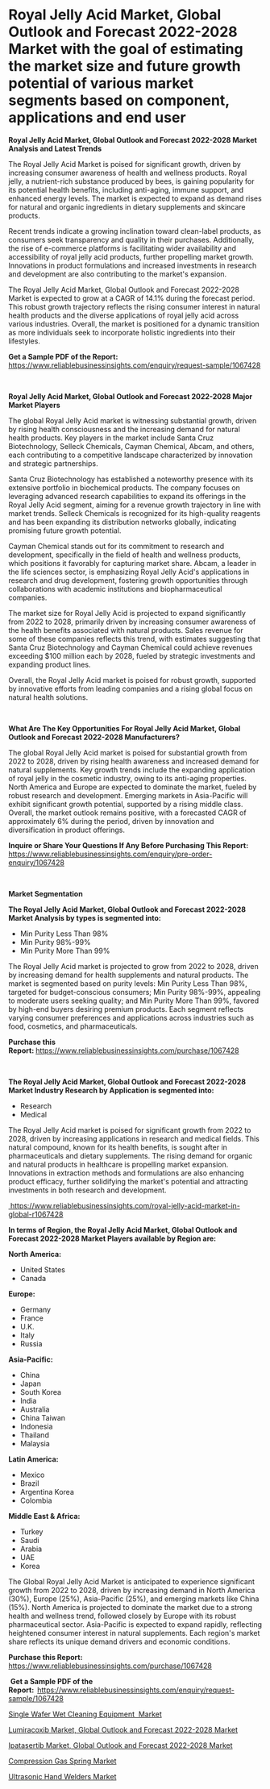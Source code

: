 <p><h1>Royal Jelly Acid Market, Global Outlook and Forecast 2022-2028 Market with the goal of estimating the market size and future growth potential of various market segments based on component, applications and end user</h1></p><p><strong>Royal Jelly Acid Market, Global Outlook and Forecast 2022-2028 Market Analysis and Latest Trends</strong></p>
<p><p>The Royal Jelly Acid Market is poised for significant growth, driven by increasing consumer awareness of health and wellness products. Royal jelly, a nutrient-rich substance produced by bees, is gaining popularity for its potential health benefits, including anti-aging, immune support, and enhanced energy levels. The market is expected to expand as demand rises for natural and organic ingredients in dietary supplements and skincare products.</p><p>Recent trends indicate a growing inclination toward clean-label products, as consumers seek transparency and quality in their purchases. Additionally, the rise of e-commerce platforms is facilitating wider availability and accessibility of royal jelly acid products, further propelling market growth. Innovations in product formulations and increased investments in research and development are also contributing to the market's expansion. </p><p>The Royal Jelly Acid Market, Global Outlook and Forecast 2022-2028 Market is expected to grow at a CAGR of 14.1% during the forecast period. This robust growth trajectory reflects the rising consumer interest in natural health products and the diverse applications of royal jelly acid across various industries. Overall, the market is positioned for a dynamic transition as more individuals seek to incorporate holistic ingredients into their lifestyles.</p></p>
<p><strong>Get a Sample PDF of the Report:&nbsp;</strong> <a href="https://www.reliablebusinessinsights.com/enquiry/request-sample/1067428?utm_campaign=39&utm_medium=2&utm_source=Github&utm_content=ia&utm_term=26122024&utm_id=royal-jelly-acid-market-global-outlook-and-forecast-2022-2028">https://www.reliablebusinessinsights.com/enquiry/request-sample/1067428</a></p>
<p>&nbsp;</p>
<p><strong>Royal Jelly Acid Market, Global Outlook and Forecast 2022-2028 Major Market Players</strong></p>
<p><p>The global Royal Jelly Acid market is witnessing substantial growth, driven by rising health consciousness and the increasing demand for natural health products. Key players in the market include Santa Cruz Biotechnology, Selleck Chemicals, Cayman Chemical, Abcam, and others, each contributing to a competitive landscape characterized by innovation and strategic partnerships.</p><p>Santa Cruz Biotechnology has established a noteworthy presence with its extensive portfolio in biochemical products. The company focuses on leveraging advanced research capabilities to expand its offerings in the Royal Jelly Acid segment, aiming for a revenue growth trajectory in line with market trends. Selleck Chemicals is recognized for its high-quality reagents and has been expanding its distribution networks globally, indicating promising future growth potential.</p><p>Cayman Chemical stands out for its commitment to research and development, specifically in the field of health and wellness products, which positions it favorably for capturing market share. Abcam, a leader in the life sciences sector, is emphasizing Royal Jelly Acid's applications in research and drug development, fostering growth opportunities through collaborations with academic institutions and biopharmaceutical companies.</p><p>The market size for Royal Jelly Acid is projected to expand significantly from 2022 to 2028, primarily driven by increasing consumer awareness of the health benefits associated with natural products. Sales revenue for some of these companies reflects this trend, with estimates suggesting that Santa Cruz Biotechnology and Cayman Chemical could achieve revenues exceeding $100 million each by 2028, fueled by strategic investments and expanding product lines.</p><p>Overall, the Royal Jelly Acid market is poised for robust growth, supported by innovative efforts from leading companies and a rising global focus on natural health solutions.</p></p>
<p>&nbsp;</p>
<p><strong>What Are The Key Opportunities For Royal Jelly Acid Market, Global Outlook and Forecast 2022-2028 Manufacturers?</strong></p>
<p><p>The global Royal Jelly Acid market is poised for substantial growth from 2022 to 2028, driven by rising health awareness and increased demand for natural supplements. Key growth trends include the expanding application of royal jelly in the cosmetic industry, owing to its anti-aging properties. North America and Europe are expected to dominate the market, fueled by robust research and development. Emerging markets in Asia-Pacific will exhibit significant growth potential, supported by a rising middle class. Overall, the market outlook remains positive, with a forecasted CAGR of approximately 6% during the period, driven by innovation and diversification in product offerings.</p></p>
<p><strong>Inquire or Share Your Questions If Any Before Purchasing This Report:</strong> <a href="https://www.reliablebusinessinsights.com/enquiry/pre-order-enquiry/1067428?utm_campaign=39&utm_medium=2&utm_source=Github&utm_content=ia&utm_term=26122024&utm_id=royal-jelly-acid-market-global-outlook-and-forecast-2022-2028">https://www.reliablebusinessinsights.com/enquiry/pre-order-enquiry/1067428</a></p>
<p>&nbsp;</p>
<p><strong>Market Segmentation</strong></p>
<p><strong>The Royal Jelly Acid Market, Global Outlook and Forecast 2022-2028 Market Analysis by types is segmented into:</strong></p>
<p><ul><li>Min Purity Less Than 98%</li><li>Min Purity 98%-99%</li><li>Min Purity More Than 99%</li></ul></p>
<p><p>The Royal Jelly Acid market is projected to grow from 2022 to 2028, driven by increasing demand for health supplements and natural products. The market is segmented based on purity levels: Min Purity Less Than 98%, targeted for budget-conscious consumers; Min Purity 98%-99%, appealing to moderate users seeking quality; and Min Purity More Than 99%, favored by high-end buyers desiring premium products. Each segment reflects varying consumer preferences and applications across industries such as food, cosmetics, and pharmaceuticals.</p></p>
<p><strong>Purchase this Report:&nbsp;</strong><a href="https://www.reliablebusinessinsights.com/purchase/1067428?utm_campaign=39&utm_medium=2&utm_source=Github&utm_content=ia&utm_term=26122024&utm_id=royal-jelly-acid-market-global-outlook-and-forecast-2022-2028">https://www.reliablebusinessinsights.com/purchase/1067428</a></p>
<p>&nbsp;</p>
<p><strong>The Royal Jelly Acid Market, Global Outlook and Forecast 2022-2028 Market Industry Research by Application is segmented into:</strong></p>
<p><ul><li>Research</li><li>Medical</li></ul></p>
<p><p>The Royal Jelly Acid market is poised for significant growth from 2022 to 2028, driven by increasing applications in research and medical fields. This natural compound, known for its health benefits, is sought after in pharmaceuticals and dietary supplements. The rising demand for organic and natural products in healthcare is propelling market expansion. Innovations in extraction methods and formulations are also enhancing product efficacy, further solidifying the market's potential and attracting investments in both research and development.</p></p>
<p><a href="https://www.reliablebusinessinsights.com/royal-jelly-acid-market-in-global-r1067428?utm_campaign=39&utm_medium=2&utm_source=Github&utm_content=ia&utm_term=26122024&utm_id=royal-jelly-acid-market-global-outlook-and-forecast-2022-2028">&nbsp;https://www.reliablebusinessinsights.com/royal-jelly-acid-market-in-global-r1067428</a></p>
<p><strong>In terms of Region, the Royal Jelly Acid Market, Global Outlook and Forecast 2022-2028 Market Players available by Region are:</strong></p>
<p>
    <p> <strong> North America: </strong>
        <ul>
            <li>United States</li>
            <li>Canada</li>
        </ul>
        </p> 
    <p> <strong> Europe: </strong>
        <ul>
            <li>Germany</li>
            <li>France</li>
            <li>U.K.</li>
            <li>Italy</li>
            <li>Russia</li>
        </ul>
        </p> 
    <p> <strong> Asia-Pacific: </strong>
        <ul>
            <li>China</li>
            <li>Japan</li>
            <li>South Korea</li>
            <li>India</li>
            <li>Australia</li>
            <li>China Taiwan</li>
            <li>Indonesia</li>
            <li>Thailand</li>
            <li>Malaysia</li>
        </ul>
        </p> 
    <p> <strong> Latin America: </strong>
        <ul>
            <li>Mexico</li>
            <li>Brazil</li>
            <li>Argentina Korea</li>
            <li>Colombia</li>
        </ul>
        </p> 
    <p> <strong> Middle East & Africa: </strong>
        <ul>
            <li>Turkey</li>
            <li>Saudi</li>
            <li>Arabia</li>
            <li>UAE</li>
            <li>Korea</li>
        </ul>
    </p>
    </p>
<p><p>The Global Royal Jelly Acid Market is anticipated to experience significant growth from 2022 to 2028, driven by increasing demand in North America (30%), Europe (25%), Asia-Pacific (25%), and emerging markets like China (15%). North America is projected to dominate the market due to a strong health and wellness trend, followed closely by Europe with its robust pharmaceutical sector. Asia-Pacific is expected to expand rapidly, reflecting heightened consumer interest in natural supplements. Each region's market share reflects its unique demand drivers and economic conditions.</p></p>
<p><strong>Purchase this Report: </strong><a href="https://www.reliablebusinessinsights.com/purchase/1067428?utm_campaign=39&utm_medium=2&utm_source=Github&utm_content=ia&utm_term=26122024&utm_id=royal-jelly-acid-market-global-outlook-and-forecast-2022-2028">https://www.reliablebusinessinsights.com/purchase/1067428</a></p>
<p>&nbsp;<strong>Get a Sample PDF of the Report:&nbsp;&nbsp;</strong><a href="https://www.reliablebusinessinsights.com/enquiry/request-sample/1067428?utm_campaign=39&utm_medium=2&utm_source=Github&utm_content=ia&utm_term=26122024&utm_id=royal-jelly-acid-market-global-outlook-and-forecast-2022-2028">https://www.reliablebusinessinsights.com/enquiry/request-sample/1067428</a></p>
<p><strong></strong></p>
<p><p><a href="https://www.linkedin.com/pulse/report-impact-latest-trends-single-wafer-wet-cleaning-equipment-xntpf?utm_campaign=39&utm_medium=2&utm_source=Github&utm_content=ia&utm_term=26122024&utm_id=royal-jelly-acid-market-global-outlook-and-forecast-2022-2028">Single Wafer Wet Cleaning Equipment  Market</a></p><p><a href="https://github.com/hartsockdonnette82/Market-Research-Report-List-1/blob/main/lumiracoxib-market-global-outlook-and-forecast-2022-2028-market.md?utm_campaign=39&utm_medium=2&utm_source=Github&utm_content=ia&utm_term=26122024&utm_id=royal-jelly-acid-market-global-outlook-and-forecast-2022-2028">Lumiracoxib Market, Global Outlook and Forecast 2022-2028 Market</a></p><p><a href="https://github.com/birnbaumbulah0/Market-Research-Report-List-1/blob/main/ipatasertib-market-global-outlook-and-forecast-2022-2028-market.md?utm_campaign=39&utm_medium=2&utm_source=Github&utm_content=ia&utm_term=26122024&utm_id=royal-jelly-acid-market-global-outlook-and-forecast-2022-2028">Ipatasertib Market, Global Outlook and Forecast 2022-2028 Market</a></p><p><a href="https://www.linkedin.com/pulse/compression-gas-spring-market-report-competitive-insights-65-fiz2f?utm_campaign=39&utm_medium=2&utm_source=Github&utm_content=ia&utm_term=26122024&utm_id=royal-jelly-acid-market-global-outlook-and-forecast-2022-2028">Compression Gas Spring Market</a></p><p><a href="https://www.linkedin.com/pulse/emerging-ultrasonic-hand-welders-market-opportunities-analysis-pympf?utm_campaign=39&utm_medium=2&utm_source=Github&utm_content=ia&utm_term=26122024&utm_id=royal-jelly-acid-market-global-outlook-and-forecast-2022-2028">Ultrasonic Hand Welders Market</a></p></p>